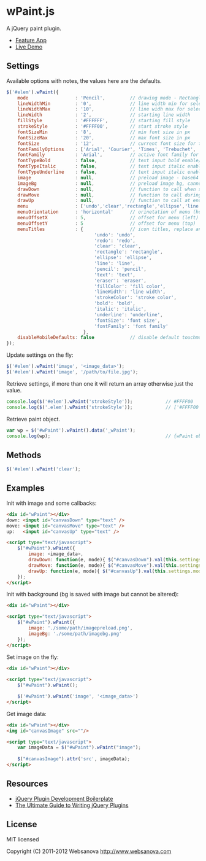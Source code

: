 # wPaint.js

A jQuery paint plugin.

 - [Feature App](http://pixanova.com)
 - [Live Demo](http://www.websanova.com/plugins/paint/html5)


## Settings

Available options with notes, the values here are the defaults.

```javascript
$('#elem').wPaint({
    mode                 : 'Pencil',         // drawing mode - Rectangle, Ellipse, Line, Pencil, Eraser
    lineWidthMin         : '0',              // line width min for select drop down
    lineWidthMax         : '10',             // line widh max for select drop down
    lineWidth            : '2',              // starting line width
    fillStyle            : '#FFFFFF',        // starting fill style
    strokeStyle          : '#FFFF00',        // start stroke style
    fontSizeMin          : '8',              // min font size in px
    fontSizeMax          : '20',             // max font size in px
    fontSize             : '12',             // current font size for text input
    fontFamilyOptions    : ['Arial', 'Courier', 'Times', 'Trebuchet', 'Verdana'],
    fontFamily           : 'Arial',          // active font family for text input
    fontTypeBold         : false,            // text input bold enable/disable
    fontTypeItalic       : false,            // text input italic enable/disable
    fontTypeUnderline    : false,            // text input italic enable/disable
    image                : null,             // preload image - base64 encoded data
    imageBg              : null,             // preload image bg, cannot be altered but saved with image
    drawDown             : null,             // function to call when start a draw
    drawMove             : null,             // function to call during a draw
    drawUp               : null,             // function to call at end of draw
    menu                 : ['undo','clear','rectangle','ellipse','line','pencil','text','eraser','fillColor','lineWidth','strokeColor'], // menu items - appear in order they are set
    menuOrientation      : 'horizontal'      // orinetation of menu (horizontal, vertical)
    menuOffsetX          : 5,                // offset for menu (left)
    menuOffsetY          : 5                 // offset for menu (top)
    menuTitles           : {                 // icon titles, replace any of the values to customize
                                'undo': 'undo',
                                'redo': 'redo',
                                'clear': 'clear',
                                'rectangle': 'rectangle',
                                'ellipse': 'ellipse',
                                'line': 'line',
                                'pencil': 'pencil',
                                'text': 'text',
                                'eraser': 'eraser',
                                'fillColor': 'fill color',
                                'lineWidth': 'line width',
                                'strokeColor': 'stroke color',
                                'bold': 'bold',
                                'italic': 'italic',
                                'underline': 'underline',
                                'fontSize': 'font size',
                                'fontFamily': 'font family'
                            },
    disableMobileDefaults: false             // disable default touchmove events for mobile (will prevent flipping between tabs and scrolling)
});
```

Update settings on the fly:

```javascript
$('#elem').wPaint('image', '<image_data>');
$('#elem').wPaint('image', '/path/to/file.jpg');
```

Retrieve settings, if more than one it will return an array otherwise just the value.

```javascript
console.log($('#elem').wPaint('strokeStyle'));            // #FFFF00
console.log($('.elem').wPaint('strokeStyle'));            // ['#FFFF00', '#FFFF00']
```

Retrieve paint object.

```javascript
var wp = $('#wPaint').wPaint().data('_wPaint');
console.log(wp);                                          // {wPaint object}
```


## Methods

```javascript
$('#elem').wPaint('clear');
```


## Examples

Init with image and some callbacks:

```html
<div id="wPaint"></div>
down: <input id="canvasDown" type="text" />
move: <input id="canvasMove" type="text" />
up:   <input id="canvasUp" type="text" />

<script type="text/javascript">
    $("#wPaint").wPaint({
        image: <image_data>,
        drawDown: function(e, mode){ $("#canvasDown").val(this.settings.mode + ": " + e.pageX + ',' + e.pageY); },
        drawMove: function(e, mode){ $("#canvasMove").val(this.settings.mode + ": " + e.pageX + ',' + e.pageY); },
        drawUp: function(e, mode){ $("#canvasUp").val(this.settings.mode + ": " + e.pageX + ',' + e.pageY); }
    });
</script>
```

Init with background (bg is saved with image but cannot be altered):

```html
<div id="wPaint"></div>

<script type="text/javascript">
    $("#wPaint").wPaint({
        image: './some/path/imagepreload.png',
        imageBg: './some/path/imagebg.png'
    });
</script>
```

Set image on the fly:

```html
<div id="wPaint"></div>
    
<script type="text/javascript">
    $("#wPaint").wPaint();

    $('#wPaint').wPaint('image', '<image_data>')
</script>
```

Get image data:

```html
<div id="wPaint"></div>
<img id="canvasImage" src=""/>

<script type="text/javascript">
    var imageData = $("#wPaint").wPaint("image");
            
    $("#canvasImage").attr('src', imageData);
</script>
```


## Resources

* [jQuery Plugin Development Boilerplate](http://www.websanova.com/tutorials/jquery/jquery-plugin-development-boilerplate)
* [The Ultimate Guide to Writing jQuery Plugins](http://www.websanova.com/tutorials/jquery/the-ultimate-guide-to-writing-jquery-plugins)


## License

MIT licensed

Copyright (C) 2011-2012 Websanova http://www.websanova.com
